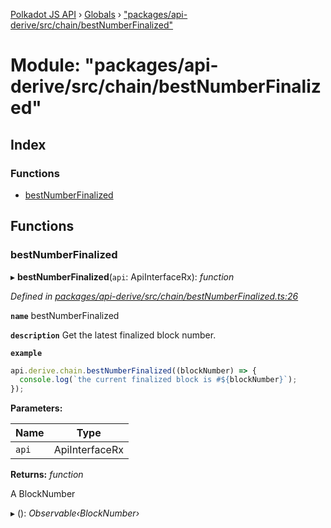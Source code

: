 [Polkadot JS API](../README.md) › [Globals](../globals.md) › ["packages/api-derive/src/chain/bestNumberFinalized"](_packages_api_derive_src_chain_bestnumberfinalized_.md)

# Module: "packages/api-derive/src/chain/bestNumberFinalized"

## Index

### Functions

* [bestNumberFinalized](_packages_api_derive_src_chain_bestnumberfinalized_.md#bestnumberfinalized)

## Functions

###  bestNumberFinalized

▸ **bestNumberFinalized**(`api`: ApiInterfaceRx): *function*

*Defined in [packages/api-derive/src/chain/bestNumberFinalized.ts:26](https://github.com/polkadot-js/api/blob/391c98c845/packages/api-derive/src/chain/bestNumberFinalized.ts#L26)*

**`name`** bestNumberFinalized

**`description`** Get the latest finalized block number.

**`example`** 
<BR>

```javascript
api.derive.chain.bestNumberFinalized((blockNumber) => {
  console.log(`the current finalized block is #${blockNumber}`);
});
```

**Parameters:**

Name | Type |
------ | ------ |
`api` | ApiInterfaceRx |

**Returns:** *function*

A BlockNumber

▸ (): *Observable‹BlockNumber›*
